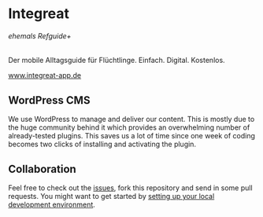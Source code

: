 # Integreat
###### ehemals Refguide+ 

Der mobile Alltagsguide für Flüchtlinge. 
Einfach. Digital. Kostenlos.

www.integreat-app.de


## WordPress CMS
We use WordPress to manage and deliver our content.
This is mostly due to the huge community behind it which provides an overwhelming number of already-tested plugins. This saves us a lot of time since one week of coding becomes two clicks of installing and activating the plugin.


## Collaboration
Feel free to check out the [issues](https://github.com/Integreat/cms/issues), fork this repository and send in some pull requests.
You might want to get started by [setting up your local development environment](https://github.com/Integreat/cms/wiki/Wordpress-local).
